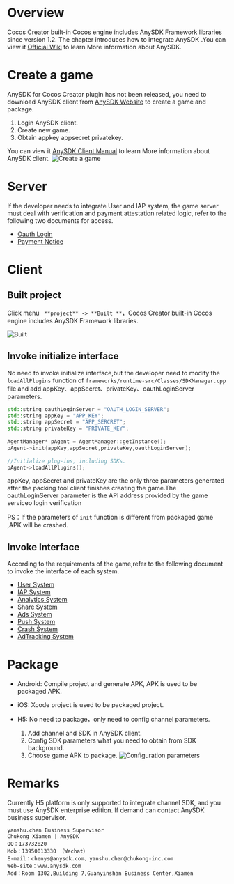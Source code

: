 # Overview
Cocos Creator built-in Cocos engine includes AnySDK Framework libraries since version 1.2. The chapter introduces how to integrate AnySDK .You can view it [Official Wiki](//docs.anysdk.com/) to learn More information about AnySDK. 

# Create a game

AnySDK for Cocos Creator plugin has not been released, you need to download AnySDK client from [AnySDK Website]( //www.anysdk.com/downloads) to create a game and package. 
1. Login AnySDK client.
2. Create new game.
3. Obtain appkey appsecret privatekey.

You can view it [AnySDK Client Manual](//docs.anysdk.com/PackageTool) to learn More information about AnySDK client.
![Create a game](integrate-anysdk/create-game.png)

# Server
If the developer needs to integrate User and IAP system, the game server must deal with verification and payment attestation related logic, refer to the following two documents for access.
* [Oauth Login](//docs.anysdk.com/OauthLogin)  
* [Payment Notice](//docs.anysdk.com/PaymentNotice)


# Client
## Built project
Click menu ` **project** -> **Built **`，Cocos Creator built-in Cocos engine includes AnySDK Framework libraries.

![Built](integrate-anysdk/build-publish.png)

## Invoke initialize interface

No need to invoke initialize interface,but the developer need to modify the `loadAllPlugins` function of `frameworks/runtime-src/Classes/SDKManager.cpp` file and add appKey、appSecret、privateKey、oauthLoginServer parameters.
```frameworks/runtime-src/Classes/SDKManager.cpp
std::string oauthLoginServer = "OAUTH_LOGIN_SERVER";
std::string appKey = "APP_KEY";
std::string appSecret = "APP_SERCRET";
std::string privateKey = "PRIVATE_KEY";
    
AgentManager* pAgent = AgentManager::getInstance();
pAgent->init(appKey,appSecret,privateKey,oauthLoginServer);
    
//Initialize plug-ins, including SDKs.
pAgent->loadAllPlugins();
```
appKey, appSecret and privateKey are the only three parameters generated after the packing tool client finishes creating the game.The oauthLoginServer parameter is the API address provided by the game serviceo login verification

PS：If the parameters of `init` function is different from packaged game ,APK will be crashed.

## Invoke Interface
According to the requirements of the game,refer to the following document to invoke the interface of each system.  
* [User System](//docs.anysdk.com/UsersystemJS)  
* [IAP System](//docs.anysdk.com/IapsystemJS)  
* [Analytics System][1]
* [Share System][2]
* [Ads System][3]
* [Push System][4] 
* [Crash System][5]
* [AdTracking System](//docs.anysdk.com/AdTrackingSystemJS)

[1]: //docs.anysdk.com/AnalyticsSystem(JS)
[2]: //docs.anysdk.com/ShareSystem(JS)
[3]: //docs.anysdk.com/AdsSystem(JS)
[4]: //docs.anysdk.com/PushSystem(JS)
[5]: //docs.anysdk.com/CrashSystem(JS)

# Package
* Android: Compile project and generate APK, APK is used to be packaged APK.
* iOS: Xcode project is used to be packaged project.
* H5: No need to package，only need to config channel parameters.

	1. Add channel and SDK in AnySDK client.
	2. Config SDK parameters what you need to obtain from SDK background.
	3. Choose game APK to package.
![Configuration parameters](integrate-anysdk/sdk-params.png)

# Remarks
Currently H5 platform is only supported to integrate channel SDK, and you must use AnySDK enterprise edition.
If demand can contact AnySDK business supervisor.
```
yanshu.chen Business Supervisor
Chukong Xiamen | AnySDK 
QQ：173732820
Mob：13950013330 （Wechat）
E-mail：chenys@anysdk.com、yanshu.chen@chukong-inc.com
Web-site：www.anysdk.com
Add：Room 1302,Building 7,Guanyinshan Business Center,Xiamen
```
